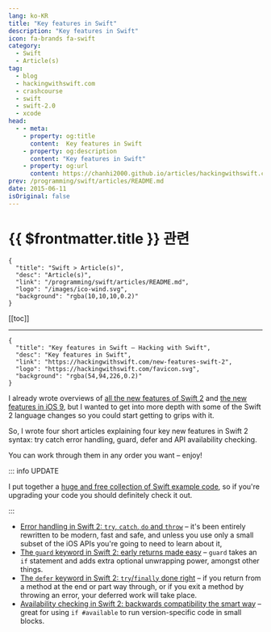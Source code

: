 ```yaml
---
lang: ko-KR
title: "Key features in Swift"
description: "Key features in Swift"
icon: fa-brands fa-swift
category:
  - Swift
  - Article(s)
tag: 
  - blog
  - hackingwithswift.com
  - crashcourse
  - swift
  - swift-2.0
  - xcode
head:
  - - meta:
    - property: og:title
      content:  Key features in Swift
    - property: og:description
      content: "Key features in Swift"
    - property: og:url
      content: https://chanhi2000.github.io/articles/hackingwithswift.com/new-features-swift-2.html
prev: /programming/swift/articles/README.md
date: 2015-06-11
isOriginal: false
---
```


# {{ $frontmatter.title }} 관련

```component VPCard
{
  "title": "Swift > Article(s)",
  "desc": "Article(s)",
  "link": "/programming/swift/articles/README.md",
  "logo": "/images/ico-wind.svg",
  "background": "rgba(10,10,10,0.2)"
}
```

[[toc]]

---

```component VPCard
{
  "title": "Key features in Swift – Hacking with Swift",
  "desc": "Key features in Swift",
  "link": "https://hackingwithswift.com/new-features-swift-2",
  "logo": "https://hackingwithswift.com/favicon.svg",
  "background": "rgba(54,94,226,0.2)"
}
```

I already wrote overviews of [all the new features of Swift 2](/hackingwithswift.com/swift2.md) and [the new features in iOS 9](/hackingwithswift.com/ios9.md), but I wanted to get into more depth with some of the Swift 2 language changes so you could start getting to grips with it.

So, I wrote four short articles explaining four key new features in Swift 2 syntax: try catch error handling, guard, defer and API availability checking.

You can work through them in any order you want – enjoy!

::: info UPDATE

I put together a [huge and free collection of Swift example code](/hackingwithswift.com/example-code/README.md), so if you're upgrading your code you should definitely check it out.
<!-- TODO: add VPCard -->

:::

- [Error handling in Swift 2: `try`, `catch`, `do` and `throw`](/hackingwithswift.com/new-syntax-swift-2-error-handling-try-catch.md) – it's been entirely rewritten to be modern, fast and safe, and unless you use only a small subset of the iOS APIs you're going to need to learn about it,
- [The `guard` keyword in Swift 2: early returns made easy](/hackingwithswift.com/new-syntax-swift-2-guard.md) – `guard` takes an `if` statement and adds extra optional unwrapping power, amongst other things.
- [The `defer` keyword in Swift 2: `try`/`finally` done right](/hackingwithswift.com/new-syntax-swift-2-defer.md") – if you return from a method at the end or part way through, or if you exit a method by throwing an error, your deferred work will take place.
- [Availability checking in Swift 2: backwards compatibility the smart way](/hackingwithswift.com/new-syntax-swift-2-availability-checking.md) – great for using `if #available` to run version-specific code in small blocks.


